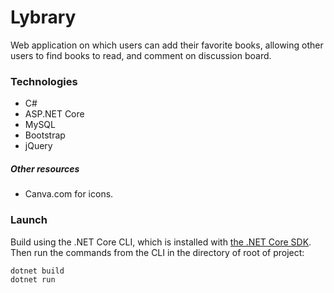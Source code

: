 # Lybrary

Web application on which users can add their favorite books, allowing other users to find books to read, and comment on discussion board.

### Technologies 

- C#
- ASP&#46;NET Core
- MySQL
- Bootstrap
- jQuery

##### Other resources

- Canva.com for icons.

### Launch

Build using the .NET Core CLI, which is installed with [the .NET Core SDK](https://www.microsoft.com/net/download). Then run the commands from the CLI in the directory of root of project:

```console
dotnet build
dotnet run
```
